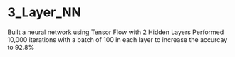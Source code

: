 # 3_Layer_NN
Built a neural network using Tensor Flow with 2 Hidden Layers
Performed 10,000 iterations with a batch of 100 in each layer to increase the accurcay to 92.8%
